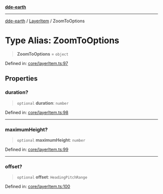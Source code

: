 [**dde-earth**](../../../../README.md)

***

[dde-earth](../../../../globals.md) / [LayerItem](../README.md) / ZoomToOptions

# Type Alias: ZoomToOptions

> **ZoomToOptions** = `object`

Defined in: [core/layerItem.ts:97](https://github.com/dde-platform/dde-earth/blob/71bf8cd183d78890e103803e0d8bb92050729fda/packages/dde-earth/src/core/layerItem.ts#L97)

## Properties

### duration?

> `optional` **duration**: `number`

Defined in: [core/layerItem.ts:98](https://github.com/dde-platform/dde-earth/blob/71bf8cd183d78890e103803e0d8bb92050729fda/packages/dde-earth/src/core/layerItem.ts#L98)

***

### maximumHeight?

> `optional` **maximumHeight**: `number`

Defined in: [core/layerItem.ts:99](https://github.com/dde-platform/dde-earth/blob/71bf8cd183d78890e103803e0d8bb92050729fda/packages/dde-earth/src/core/layerItem.ts#L99)

***

### offset?

> `optional` **offset**: `HeadingPitchRange`

Defined in: [core/layerItem.ts:100](https://github.com/dde-platform/dde-earth/blob/71bf8cd183d78890e103803e0d8bb92050729fda/packages/dde-earth/src/core/layerItem.ts#L100)

